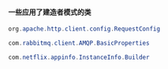 #### 一些应用了建造者模式的类
~~~	java
org.apache.http.client.config.RequestConfig

com.rabbitmq.client.AMQP.BasicProperties

com.netflix.appinfo.InstanceInfo.Builder
~~~
